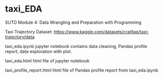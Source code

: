 # taxi_EDA
SUTD Module 4: Data Wrangling and Preparation with Programming

Taxi Trajectory Dataset:
https://www.kaggle.com/datasets/crailtap/taxi-trajectory/data

taxi_eda.ipynb
jupyter notebook contains data cleaning, Pandas profile report, data exploration with plot.

taxi_eda.html
html file of jupyter notebook

taxi_profile_report.html
html file of Pandas profile report from taxi_eda.ipynb

